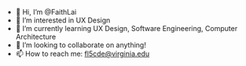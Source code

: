 - 👋 Hi, I’m @FaithLai
- 👀 I’m interested in UX Design
- 🌱 I’m currently learning UX Design, Software Engineering, Computer Architecture
- 💞️ I’m looking to collaborate on anything! 
- 📫 How to reach me: fl5cde@virginia.edu

<!---
FaithLai/FaithLai is a ✨ special ✨ repository because its `README.md` (this file) appears on your GitHub profile.
You can click the Preview link to take a look at your changes.
--->
